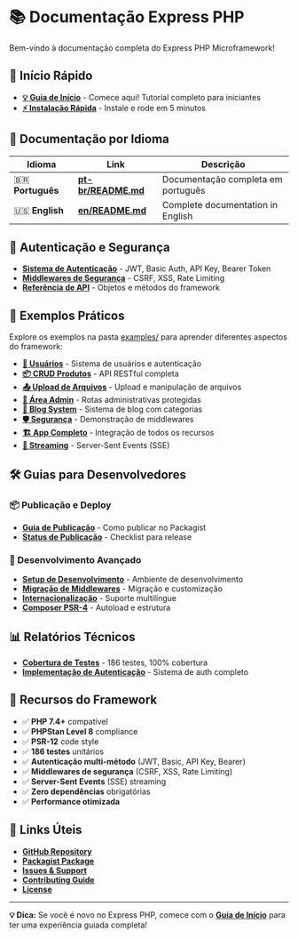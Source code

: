 # 📚 Documentação Express PHP

Bem-vindo à documentação completa do Express PHP Microframework!

## 🚀 Início Rápido

- **[💡 Guia de Início](guides/starter/)** - Comece aqui! Tutorial completo para iniciantes
- **[⚡ Instalação Rápida](../README.md#-início-rápido)** - Instale e rode em 5 minutos

## 📖 Documentação por Idioma

| Idioma | Link | Descrição |
|--------|------|-----------|
| 🇧🇷 **Português** | **[pt-br/README.md](pt-br/README.md)** | Documentação completa em português |
| 🇺🇸 **English** | **[en/README.md](en/README.md)** | Complete documentation in English |

## 🔐 Autenticação e Segurança

- **[Sistema de Autenticação](pt-br/AUTH_MIDDLEWARE.md)** - JWT, Basic Auth, API Key, Bearer Token
- **[Middlewares de Segurança](guides/SECURITY_IMPLEMENTATION.md)** - CSRF, XSS, Rate Limiting
- **[Referência de API](pt-br/objetos.md)** - Objetos e métodos do framework

## 🎯 Exemplos Práticos

Explore os exemplos na pasta [examples/](../examples/) para aprender diferentes aspectos do framework:

- **[👥 Usuários](../examples/example_user.php)** - Sistema de usuários e autenticação
- **[📦 CRUD Produtos](../examples/example_product.php)** - API RESTful completa
- **[📤 Upload de Arquivos](../examples/example_upload.php)** - Upload e manipulação de arquivos
- **[🔐 Área Admin](../examples/example_admin.php)** - Rotas administrativas protegidas
- **[📝 Blog System](../examples/example_blog.php)** - Sistema de blog com categorias
- **[🛡️ Segurança](../examples/example_security.php)** - Demonstração de middlewares
- **[🏗️ App Completo](../examples/example_complete.php)** - Integração de todos os recursos
- **[📡 Streaming](../examples/example_streaming.php)** - Server-Sent Events (SSE)

## 🛠️ Guias para Desenvolvedores

### 📦 Publicação e Deploy
- **[Guia de Publicação](guides/PUBLISHING_GUIDE.md)** - Como publicar no Packagist
- **[Status de Publicação](guides/READY_FOR_PUBLICATION.md)** - Checklist para release

### 🔧 Desenvolvimento Avançado
- **[Setup de Desenvolvimento](development/DEVELOPMENT.md)** - Ambiente de desenvolvimento
- **[Migração de Middlewares](development/MIDDLEWARE_MIGRATION.md)** - Migração e customização
- **[Internacionalização](development/INTERNATIONALIZATION.md)** - Suporte multilíngue
- **[Composer PSR-4](development/COMPOSER_PSR4.md)** - Autoload e estrutura

## 📊 Relatórios Técnicos

- **[Cobertura de Testes](TEST_COVERAGE_REPORT.md)** - 186 testes, 100% cobertura
- **[Implementação de Autenticação](implementation/AUTH_IMPLEMENTATION_SUMMARY.md)** - Sistema de auth completo

## 🌟 Recursos do Framework

- ✅ **PHP 7.4+** compatível
- ✅ **PHPStan Level 8** compliance
- ✅ **PSR-12** code style
- ✅ **186 testes** unitários
- ✅ **Autenticação multi-método** (JWT, Basic, API Key, Bearer)
- ✅ **Middlewares de segurança** (CSRF, XSS, Rate Limiting)
- ✅ **Server-Sent Events** (SSE) streaming
- ✅ **Zero dependências** obrigatórias
- ✅ **Performance otimizada**

## 🔗 Links Úteis

- **[GitHub Repository](https://github.com/CAFernandes/express-php)**
- **[Packagist Package](https://packagist.org/packages/cafernandes/express-php)**
- **[Issues & Support](https://github.com/CAFernandes/express-php/issues)**
- **[Contributing Guide](../CONTRIBUTING.md)**
- **[License](../LICENSE)**

---

**💡 Dica:** Se você é novo no Express PHP, comece com o **[Guia de Início](guides/starter/)** para ter uma experiência guiada completa!
